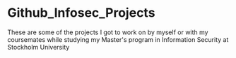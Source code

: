 # Github_Infosec_Projects

These are some of the projects I got to work on by myself or with my coursemates while studying my Master's program in Information Security at Stockholm University
